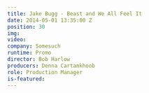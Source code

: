```yaml
---
title: Jake Bugg - Beast and We All Feel It
date: 2014-05-01 13:35:00 Z
position: 30
img: 
video: 
company: Somesuch
runtime: Promo
director: Bob Harlow
producers: Denna Cartamkhoob
role: Production Manager
is-featured: 
---
```


